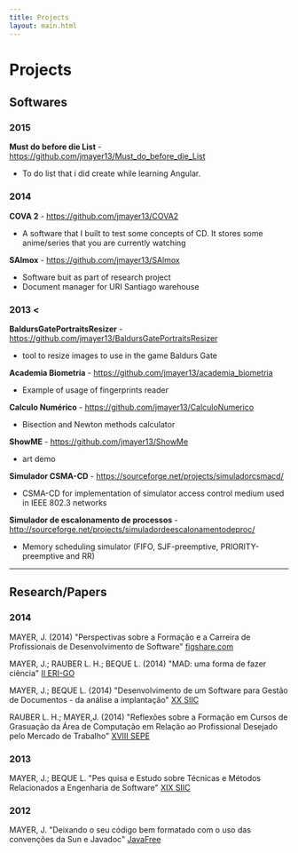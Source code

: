 ```yaml
---
title: Projects
layout: main.html
---
```


# Projects

## Softwares

### 2015

**Must do before die List** - https://github.com/jmayer13/Must_do_before_die_List
- To do list that i did create while learning Angular.

### 2014

**COVA 2** - https://github.com/jmayer13/COVA2

- A software that I built to test some concepts of CD. It stores some anime/series that you are currently watching

**SAlmox** - https://github.com/jmayer13/SAlmox

- Software buit as part of research project
- Document manager for URI Santiago warehouse 


### 2013 <

**BaldursGatePortraitsResizer** - https://github.com/jmayer13/BaldursGatePortraitsResizer
- tool to resize images to use in the game Baldurs Gate

**Academia Biometria** - https://github.com/jmayer13/academia_biometria
- Example of usage of fingerprints reader 

**Calculo Numérico** - https://github.com/jmayer13/CalculoNumerico
- Bisection and Newton methods calculator

**ShowME** - https://github.com/jmayer13/ShowMe
- art demo

**Simulador CSMA-CD** - https://sourceforge.net/projects/simuladorcsmacd/
- CSMA-CD for implementation of simulator access control medium used in IEEE 802.3 networks

**Simulador de escalonamento de processos** - http://sourceforge.net/projects/simuladordeescalonamentodeproc/
- Memory scheduling simulator (FIFO, SJF-preemptive, PRIORITY-preemptive and RR)


----

## Research/Papers

### 2014

MAYER, J. (2014) "Perspectivas sobre a Formação e a Carreira de Profissionais de Desenvolvimento de Software" [figshare.com](http://figshare.com/articles/PERSPECTIVAS_SOBRE_A_FORMA_O_E_A_CARREIRA_DE_PROFISSIONAIS_DE_DESENVOLVIMENTO_DE_SOFTWARE/1273849)

MAYER, J.; RAUBER L. H.; BEQUE L. (2014) "MAD: uma forma de fazer ciência" [II ERI-GO](http://erigo2014.aslgo.org.br/wp-content/uploads/2014/11/AnaisIIERIGO2014.pdf)

MAYER, J.; BEQUE L. (2014) "Desenvolvimento de um Software para Gestão de Documentos - da análise a implantação" [XX SIIC](http://siic.urisantiago.br/2014/anais/Anais/AnaisSIIC2014.pdf)

RAUBER L. H.; MAYER,J. (2014) "Reflexões sobre a Formação em Cursos de Grasuação da Área de Computação em Relação ao Profissional Desejado pelo Mercado de Trabalho" [XVIII SEPE](http://www.unifra.br/eventos/maiseventos/Anaiss.aspx?id=4AnWLXmkbCE=)

### 2013

MAYER, J.; BEQUE L. "Pes quisa e Estudo sobre Técnicas e Métodos Relacionados a Engenharia de Software" [XIX SIIC](http://www.uricer.edu.br/siic/resumos_ANAIS_2013.pdf)

### 2012

MAYER, J. "Deixando o seu código bem formatado com o uso das convenções da Sun e Javadoc" [JavaFree](http://javafree.uol.com.br/artigo/887380/Deixando-o-seu-codigo-bem-formatado-com-o-uso-das-convencoes-da-Sun-e-Javadoc.html)

